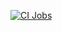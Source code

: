[![CI Jobs](https://github.com/smith-garrett/running-mean-demo/actions/workflows/ci.yaml/badge.svg)](https://github.com/smith-garrett/running-mean-demo/actions/workflows/ci.yaml)
